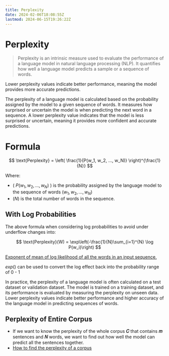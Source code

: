 ```yaml
---
title: Perplexity
date: 2024-02-06T18:08:55Z
lastmod: 2024-06-15T19:26:22Z
---
```


# Perplexity

> Perplexity is an intrinsic measure used to evaluate the performance of a language model in natural language processing (NLP). It quantifies how well a language model predicts a sample or a sequence of words.

Lower perplexity values indicate better performance, meaning the model provides more accurate predictions.

The perplexity of a language model is calculated based on the probability assigned by the model to a given sequence of words. It measures how surprised or uncertain the model is when predicting the next word in a sequence. A lower perplexity value indicates that the model is less surprised or uncertain, meaning it provides more confident and accurate predictions.

# Formula

$$
\text{Perplexity} = \left( \frac{1}{P(w_1, w_2, ..., w_N)} \right)^{\frac{1}{N}}
$$

Where:

* \( $P(w_1, w_2, ..., w_N)$ \) is the probability assigned by the language model to the sequence of words $( w_1, w_2, ..., w_N )$
* $( N )$ is the total number of words in the sequence.

## With Log Probabilities

The above formula when considering log probabilities to avoid under underflow changes into:

$$
\text{Perplexity}(W) = \exp\left(-\frac{1}{N}\sum_{i=1}^{N} \log P(w_i)\right)
$$

[Exponent of mean of log likelihood of all the words in an input sequence.](https://arc.net/l/quote/mkdiusox "Quote from “Perplexity of Language Models. Perplexity is an evaluation metric that… | by Priyanka | Medium”")

$exp()$ can be used to convert the log effect back into the probability range of $0$ - $1$

In practice, the perplexity of a language model is often calculated on a test dataset or validation dataset. The model is trained on a training dataset, and its performance is evaluated by measuring the perplexity on unseen data. Lower perplexity values indicate better performance and higher accuracy of the language model in predicting sequences of words.

## Perplexity of Entire Corpus

* If we want to know the perplexity of the whole corpus **𝐶** that contains **𝑚** sentences and **𝑁** words, we want to find out how well the model can predict all the sentences together.
* [How to find the perplexity of a corpus](https://stats.stackexchange.com/a/143638 "text mining - How to find the perplexity of a corpus - Cross Validated")
